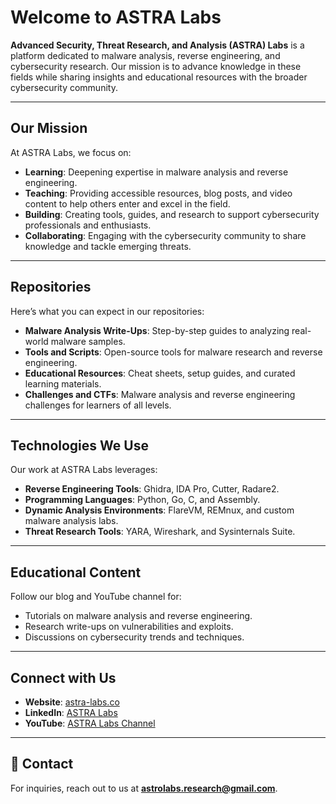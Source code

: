 # Welcome to ASTRA Labs

**Advanced Security, Threat Research, and Analysis (ASTRA) Labs** is a platform dedicated to malware analysis, reverse engineering, and cybersecurity research. Our mission is to advance knowledge in these fields while sharing insights and educational resources with the broader cybersecurity community.

---

## **Our Mission**
At ASTRA Labs, we focus on:
- **Learning**: Deepening expertise in malware analysis and reverse engineering.
- **Teaching**: Providing accessible resources, blog posts, and video content to help others enter and excel in the field.
- **Building**: Creating tools, guides, and research to support cybersecurity professionals and enthusiasts.
- **Collaborating**: Engaging with the cybersecurity community to share knowledge and tackle emerging threats.

---

## **Repositories**
Here’s what you can expect in our repositories:
- **Malware Analysis Write-Ups**: Step-by-step guides to analyzing real-world malware samples.  
- **Tools and Scripts**: Open-source tools for malware research and reverse engineering.  
- **Educational Resources**: Cheat sheets, setup guides, and curated learning materials.  
- **Challenges and CTFs**: Malware analysis and reverse engineering challenges for learners of all levels.  

---

## **Technologies We Use**
Our work at ASTRA Labs leverages:
- **Reverse Engineering Tools**: Ghidra, IDA Pro, Cutter, Radare2.  
- **Programming Languages**: Python, Go, C, and Assembly.  
- **Dynamic Analysis Environments**: FlareVM, REMnux, and custom malware analysis labs.  
- **Threat Research Tools**: YARA, Wireshark, and Sysinternals Suite.  

---

## **Educational Content**
Follow our blog and YouTube channel for:
- Tutorials on malware analysis and reverse engineering.  
- Research write-ups on vulnerabilities and exploits.  
- Discussions on cybersecurity trends and techniques.  

---

## **Connect with Us**
- **Website**: [astra-labs.co](https://astro-labs.co)  
- **LinkedIn**: [ASTRA Labs](https://linkedin.com/company/astrolabs)  
- **YouTube**: [ASTRA Labs Channel](https://youtube.com/@astrolabs)

---

## 📧 **Contact**
For inquiries, reach out to us at **[astrolabs.research@gmail.com](mailto:astrolabs.research@gmail.com)**.  

